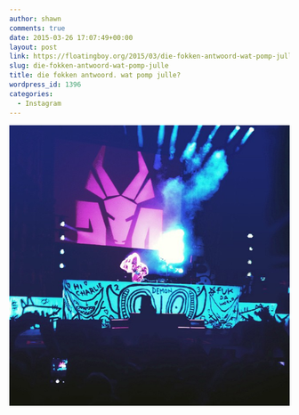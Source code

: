```yaml
---
author: shawn
comments: true
date: 2015-03-26 17:07:49+00:00
layout: post
link: https://floatingboy.org/2015/03/die-fokken-antwoord-wat-pomp-julle/
slug: die-fokken-antwoord-wat-pomp-julle
title: die fokken antwoord. wat pomp julle?
wordpress_id: 1396
categories:
  - Instagram
---
```


[![die fokken antwoord. wat pomp julle?](/assets/media/2015/03/11055626_1567406236872159_2055298739_n.jpg)](/assets/media/2015/03/11055626_1567406236872159_2055298739_n.jpg)
